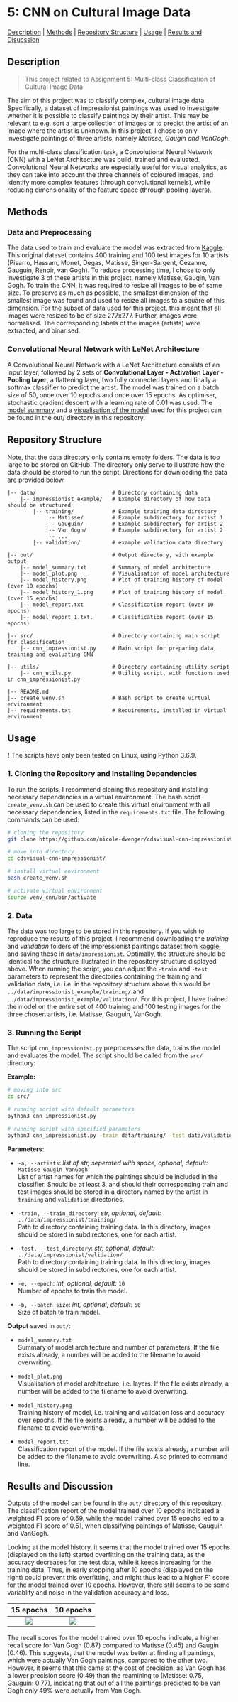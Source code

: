 # 5: CNN on Cultural Image Data

[Description](#description) | [Methods](#methods) | [Repository Structure](#repository-structure) | [Usage](#usage) | [Results and Disucssion](#results-and-discussion)

## Description

> This project related to Assignment 5: Multi-class Classification of Cultural Image Data

The aim of this project was to classify complex, cultural image data. Specifically, a dataset of impressionist paintings was used to investigate whether it is possible to classify paintings by their artist. This may be relevant to e.g. sort a large collection of images or to predict the artist of an image where the artist is unknown. In this project, I chose to only investigate paintings of three artists, namely *Matisse, Gaugin and VanGogh*. 

For the multi-class classification task, a Convolutional Neural Network (CNN) with a LeNet Architecture was build, trained and evaluated. Convolutional Neural Networks are especially useful for visual analytics, as they can take into account the three channels of coloured images, and identify more complex features (through convolutional kernels), while reducing dimensionality of the feature space (through pooling layers).  
 

## Methods
### Data and Preprocessing
The data used to train and evaluate the model was extracted from [Kaggle](https://www.kaggle.com/delayedkarma/impressionist-classifier-data). This original dataset contains 400 training and 100 test images for 10 artists (Pisarro, Hassam, Monet, Degas, Matisse, Singer-Sargent, Cezanne, Gauguin, Renoir, van Gogh). To reduce processing time, I chose to only investigate 3 of these artists in this project, namely Matisse, Gaugin, Van Gogh. 
To train the CNN, it was required to resize all images to be of same size. To preserve as much as possible, the smallest dimension of the smallest image was found and used to resize all images to a square of this dimension. For the subset of data used for this project, this meant that all images were resized to be of size 277x277. Further, images were normalised. The corresponding labels of the images (artists) were extracted, and binarised.
 
### Convolutional Neural Network with LeNet Architecture
A Convolutional Neural Network with a LeNet Architecture consists of an input layer, followed by 2 sets of **Convolutional Layer - Activation Layer - Pooling layer**, a flattening layer, two fully connected layers and finally a softmax classifier to predict the artist. The model was trained on a batch size of 50, once over 10 epochs and once over 15 epochs. As optimiser, stochastic gradient descent with a learning rate of 0.01 was used. The [model summary](https://github.com/nicole-dwenger/cdsvisual-cnn-impressionist/blob/master/out/model_summary.png) and a [visualisation of the model]((https://github.com/nicole-dwenger/cdsvisual-cnn-impressionist/blob/master/out/model_plot.png)) used for this project can be found in the out/ directory in this repository.


## Repository Structure

Note, that the data directory only contains empty folders. The data is too large to be stored on GitHub. The directory only serve to illustrate how the data should be stored to run the script. Directions for downloading the data are provided below. 

```
|-- data/                        # Directory containing data
    |-- impressionist_example/   # Example directory of how data should be structured
        |-- training/            # Example training data directory
            |-- Matisse/         # Example subdirectory for artist 1
            |-- Gauguin/         # Example subdirectory for artist 2
            |-- Van Gogh/        # Example subdirectory for artist 2
            |-- ...
        |-- validation/          # example validation data directory 

|-- out/                         # Output directory, with example output
    |-- model_summary.txt        # Summary of model architecture
    |-- model_plot.png           # Visualisation of model architecture
    |-- model_history.png        # Plot of training history of model (over 10 epochs)
    |-- model_history_1.png      # Plot of training history of model (over 15 epochs)
    |-- model_report.txt         # Classification report (over 10 epochs)
    |-- model_report_1.txt.      # Classification report (over 15 epochs)

|-- src/                         # Directory containing main script for classification
    |-- cnn_impressionist.py     # Main script for preparing data, training and evaluating CNN
    
|-- utils/                       # Directory containing utility script
    |-- cnn_utils.py             # Utility script, with functions used in cnn_impressionist.py

|-- README.md
|-- create_venv.sh               # Bash script to create virtual environment
|-- requirements.txt             # Requirements, installed in virtual environment
```

## Usage

**!** The scripts have only been tested on Linux, using Python 3.6.9. 

### 1. Cloning the Repository and Installing Dependencies

To run the scripts, I recommend cloning this repository and installing necessary dependencies in a virtual environment. The bash script `create_venv.sh` can be used to create this virtual environment with all necessary dependencies, listed in the `requirements.txt` file. The following commands can be used:

```bash
# cloning the repository
git clone https://github.com/nicole-dwenger/cdsvisual-cnn-impressionist.git

# move into directory
cd cdsvisual-cnn-impressionist/

# install virtual environment
bash create_venv.sh

# activate virtual environment 
source venv_cnn/bin/activate
```

### 2. Data
The data was too large to be stored in this repository. If you wish to reproduce the results of this project, I recommend downloading the *training* and *validation* folders of the impressionist paintings dataset from [kaggle](https://www.kaggle.com/delayedkarma/impressionist-classifier-data), and saving these in `data/impressionist`. Optimally, the structure should be identical to the structure illustrated in the repository structure displayed above. When running the script, you can adjust the `-train` and `-test` parameters to represent the directories containing the training and validation data, i.e. i.e. in the repository structure above this would be `../data/impressionist_example/training/` and `../data/impressionist_example/validation/`. For this project, I have trained the model on the entire set of 400 training and 100 testing images for the three chosen artists, i.e. Matisse, Gauguin, VanGogh. 


### 3. Running the Script 

The script `cnn_impressionist.py` preprocesses the data, trains the model and evaluates the model. The script should be called from the `src/` directory:

__Example:__
```bash
# moving into src
cd src/

# running script with default parameters
python3 cnn_impressionist.py 

# running script with specified parameters
python3 cnn_impressionist.py -train data/training/ -test data/validation/ -a Monet VanGogh Matisse -e 20
```

__Parameters__:
- `-a, --artists`: *list of str, seperated with space, optional, default:* `Matisse Gaugin VanGogh`\
   List of artist names for which the paintings should be included in the classifier. Should be at least 3, and should their 
   corresponding train and test images should be stored in a directory named by the artist in `training` and `validation` directories.
   
- `-train, --train_directory`: *str, optional, default:* `../data/impressionist/training/`\
   Path to directory containing training data. In this directory, images should be stored in subdirectories, one for each artist.

- `-test, --test_directory`: *str, optional, default:* `../data/impressionist/validation/`\
   Path to directory containing training data. In this directory, images should be stored in subdirectories, one for each artist.

- `-e, --epoch`: *int, optional, default:* `10`\
   Number of epochs to train the model. 

- `-b, --batch_size`: *int, optional, default:* `50`\
   Size of batch to train model. 

__Output__ saved in `out/`:
- `model_summary.txt`\
    Summary of model architecture and number of parameters. If the file exists already, a number will be added to the filename to avoid overwriting. 

- `model_plot.png`\
   Visualisation of model architecture, i.e. layers. If the file exists already, a number will be added to the filename to avoid overwriting. 

- `model_history.png`\
   Training history of model, i.e. training and validation loss and accuracy over epochs. If the file exists already, a number will be added to the filename to avoid overwriting. 

- `model_report.txt`\
   Classification report of the model. If the file exists already, a number will be added to the filename to avoid overwriting. Also printed to command line. 

## Results and Discussion

Outputs of the model can be found in the `out/` directory of this repository. The classification report of the model trained over 10 epochs indicated a weighted F1 score of 0.59, while the model trained over 15 epochs led to a weighted F1 score of 0.51, when classifying paintings of Matisse, Gauguin and VanGogh. 

Looking at the model history, it seems that the model trained over 15 epochs (displayed on the left) started overfitting on the training data, as the accuracy decreases for the test data, while it keeps increasing for the training data. Thus, in early stopping after 10 epochs (displayed on the right) could prevent this overfitting, and might thus lead to a higher F1 score for the model trained over 10 epochs. However, there still seems to be some variablity and noise in the validation accuracy and loss. 

 15 epochs | 10 epochs
:-------------------------:|:-------------------------:
![](https://github.com/nicole-dwenger/cdsvisual-cnn-impressionist/blob/master/out/model_history_1.png)  |  ![](https://github.com/nicole-dwenger/cdsvisual-cnn-impressionist/blob/master/out/model_history.png)


The recall scores for the model trained over 10 epochs indicate, a higher recall score for Van Gogh (0.87) compared to Matisse (0.45) and Gaugin (0.46). This suggests, that the model was better at finding all paintings, which were actually Van Gogh paintings, compared to the other two. However, it seems that this came at the cost of precision, as Van Gogh has a lower precision score (0.49) than the reamining to (Matisse: 0.75, Gauguin: 0.77), indicating that out of all the paintings predicted to be van Gogh only 49% were actually from Van Gogh.








